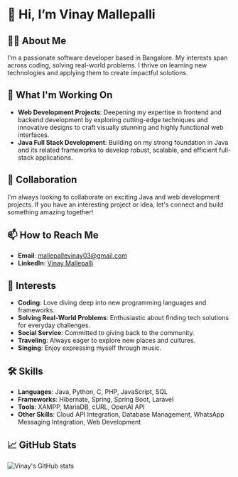 # 👋 Hi, I’m Vinay Mallepalli

## 👨‍💻 About Me
I'm a passionate software developer based in Bangalore. 
My interests span across coding, solving real-world problems.
I thrive on learning new technologies and applying them to create impactful solutions.

## 🚀 What I'm Working On
- **Web Development Projects**: Deepening my expertise in frontend and backend development by exploring cutting-edge techniques and innovative designs to craft visually stunning and highly functional web interfaces.
- **Java Full Stack Development**: Building on my strong foundation in Java and its related frameworks to develop robust, scalable, and efficient full-stack applications.


## 💼 Collaboration
I'm always looking to collaborate on exciting Java and web development projects. If you have an interesting project or idea, let's connect and build something amazing together!

## 📫 How to Reach Me
- **Email**: [mallepallevinay03@gmail.com](mailto:mallepallevinay03@gmail.com)
- **LinkedIn**: [Vinay Mallepalli](https://www.linkedin.com/in/vinay-mallepalli/)


## 🌟 Interests
- **Coding**: Love diving deep into new programming languages and frameworks.
- **Solving Real-World Problems**: Enthusiastic about finding tech solutions for everyday challenges.
- **Social Service**: Committed to giving back to the community.
- **Traveling**: Always eager to explore new places and cultures.
- **Singing**: Enjoy expressing myself through music.

## 🛠️ Skills
- **Languages**: Java, Python, C, PHP, JavaScript, SQL
- **Frameworks**: Hibernate, Spring, Spring Boot, Laravel
- **Tools**: XAMPP, MariaDB, cURL, OpenAI API
- **Other Skills**: Cloud API Integration, Database Management, WhatsApp Messaging Integration, Web Development

## 📈 GitHub Stats
![Vinay's GitHub stats](https://github-readme-stats.vercel.app/api?username=Vinay-Mallepalli&show_icons=true&theme=radical)

<!---
Vinay-Mallepalli/Vinay-Mallepalli is a ✨ special ✨ repository because its `README.md` (this file) appears on your GitHub profile.
You can click the Preview link to take a look at your changes.
--->
